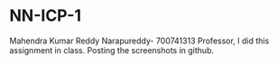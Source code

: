 # NN-ICP-1
Mahendra Kumar Reddy Narapureddy- 700741313
Professor, I did this assignment in class. Posting the screenshots in github.

